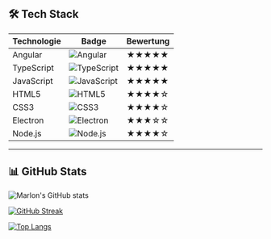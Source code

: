 ## 🛠️ Tech Stack

| Technologie | Badge | Bewertung |
|-------------|--------|-----------|
| Angular     | ![Angular](https://img.shields.io/badge/-Angular-DD0031?style=flat&logo=angular&logoColor=white) | ★★★★★ |
| TypeScript  | ![TypeScript](https://img.shields.io/badge/-TypeScript-3178C6?style=flat&logo=typescript&logoColor=white) | ★★★★★ |
| JavaScript  | ![JavaScript](https://img.shields.io/badge/-JavaScript-F7DF1E?style=flat&logo=javascript&logoColor=black) | ★★★★★ |
| HTML5       | ![HTML5](https://img.shields.io/badge/-HTML5-E34F26?style=flat&logo=html5&logoColor=white) | ★★★★☆ |
| CSS3        | ![CSS3](https://img.shields.io/badge/-CSS3-1572B6?style=flat&logo=css3&logoColor=white) | ★★★★☆ |
| Electron    | ![Electron](https://img.shields.io/badge/-Electron-47848F?style=flat&logo=electron&logoColor=white) | ★★★☆☆ |
| Node.js     | ![Node.js](https://img.shields.io/badge/-Node.js-339933?style=flat&logo=nodedotjs&logoColor=white) | ★★★★☆ |

---

## 📊 GitHub Stats

![Marlon's GitHub stats](https://github-readme-stats.vercel.app/api?username=MarlonWeiss2010&show_icons=true&theme=radical)

[![GitHub Streak](https://streak-stats.demolab.com/?user=MarlonWeiss2010&theme=radical)](https://git.io/streak-stats)

[![Top Langs](https://github-readme-stats.vercel.app/api/top-langs/?username=MarlonWeiss2010&layout=compact&theme=radical)](https://github.com/anuraghazra/github-readme-stats)
